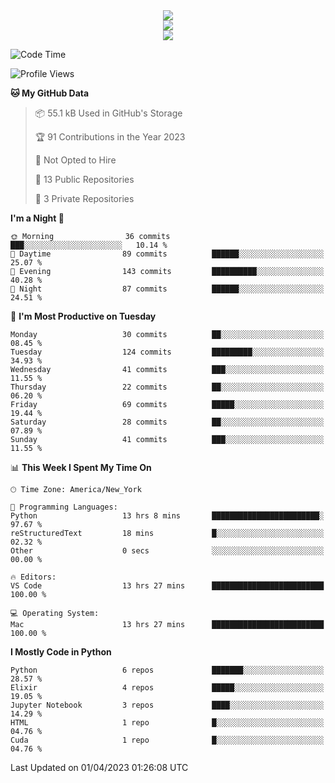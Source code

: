 
<div align="center"><img src="https://readme-typing-svg.demolab.com?font=Fira+Code&pause=1000&center=true&vCenter=true&width=435&lines=Hello%EF%BD%9E;I+LIKE+CODING%EF%BC%81;%E5%BC%B7%E5%8C%96%E5%AD%A6%E7%BF%92%E3%81%AB%E5%A4%A7%E5%A5%BD%E3%81%8D%EF%BC%81;%E6%B0%B8%E8%BF%9C%E5%96%9C%E6%AC%A2%E9%B2%A8%E9%B2%A8%EF%BC%81%EF%BC%81%EF%BC%81" />  
</div>

<div align="center"><img src="https://github-readme-stats.vercel.app/api?username=ruoyuGao&theme=black-red" />  
</div>

<div align="center">
    <img src="https://github-readme-stats.vercel.app/api/top-langs/?username=ruoyuGao&layout=compact&theme=black-red"/>
</div>

<!--START_SECTION:waka-->
![Code Time](http://img.shields.io/badge/Code%20Time-72%20hrs%2043%20mins-blue)

![Profile Views](http://img.shields.io/badge/Profile%20Views-0-blue)

**🐱 My GitHub Data** 

> 📦 55.1 kB Used in GitHub's Storage 
 > 
> 🏆 91 Contributions in the Year 2023
 > 
> 🚫 Not Opted to Hire
 > 
> 📜 13 Public Repositories 
 > 
> 🔑 3 Private Repositories 
 > 
**I'm a Night 🦉** 

```text
🌞 Morning                36 commits          ███░░░░░░░░░░░░░░░░░░░░░░   10.14 % 
🌆 Daytime                89 commits          ██████░░░░░░░░░░░░░░░░░░░   25.07 % 
🌃 Evening                143 commits         ██████████░░░░░░░░░░░░░░░   40.28 % 
🌙 Night                  87 commits          ██████░░░░░░░░░░░░░░░░░░░   24.51 % 
```
📅 **I'm Most Productive on Tuesday** 

```text
Monday                   30 commits          ██░░░░░░░░░░░░░░░░░░░░░░░   08.45 % 
Tuesday                  124 commits         █████████░░░░░░░░░░░░░░░░   34.93 % 
Wednesday                41 commits          ███░░░░░░░░░░░░░░░░░░░░░░   11.55 % 
Thursday                 22 commits          ██░░░░░░░░░░░░░░░░░░░░░░░   06.20 % 
Friday                   69 commits          █████░░░░░░░░░░░░░░░░░░░░   19.44 % 
Saturday                 28 commits          ██░░░░░░░░░░░░░░░░░░░░░░░   07.89 % 
Sunday                   41 commits          ███░░░░░░░░░░░░░░░░░░░░░░   11.55 % 
```


📊 **This Week I Spent My Time On** 

```text
🕑︎ Time Zone: America/New_York

💬 Programming Languages: 
Python                   13 hrs 8 mins       ████████████████████████░   97.67 % 
reStructuredText         18 mins             █░░░░░░░░░░░░░░░░░░░░░░░░   02.32 % 
Other                    0 secs              ░░░░░░░░░░░░░░░░░░░░░░░░░   00.00 % 

🔥 Editors: 
VS Code                  13 hrs 27 mins      █████████████████████████   100.00 % 

💻 Operating System: 
Mac                      13 hrs 27 mins      █████████████████████████   100.00 % 
```

**I Mostly Code in Python** 

```text
Python                   6 repos             ███████░░░░░░░░░░░░░░░░░░   28.57 % 
Elixir                   4 repos             █████░░░░░░░░░░░░░░░░░░░░   19.05 % 
Jupyter Notebook         3 repos             ████░░░░░░░░░░░░░░░░░░░░░   14.29 % 
HTML                     1 repo              █░░░░░░░░░░░░░░░░░░░░░░░░   04.76 % 
Cuda                     1 repo              █░░░░░░░░░░░░░░░░░░░░░░░░   04.76 % 
```




 Last Updated on 01/04/2023 01:26:08 UTC
<!--END_SECTION:waka-->
